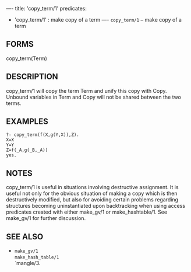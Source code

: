 —-
title: 'copy_term/1'
predicates:
 - 'copy_term/1' : make copy of a term
—-
`copy_term/1` `—` make copy of a term


## FORMS

copy_term(Term)


## DESCRIPTION

copy_term/1 will copy the term Term and unify this copy with Copy. Unbound variables in Term and Copy will not be shared between the two terms.


## EXAMPLES

```
?- copy_term(f(X,g(Y,X)),Z).
X=X
Y=Y
Z=f(_A,g(_B,_A))
yes.
```


## NOTES

copy_term/1 is useful in situations involving destructive assignment. It is useful not only for the obvious situation of making a copy which is then destructively modified, but also for avoiding certain problems regarding structures becoming uninstantiated upon backtracking when using access predicates created with either make_gv/1 or make_hashtable/1. See make_gv/1 for further discussion.


## SEE ALSO

- `make_gv/1`  
`make_hash_table/1`  
`mangle/3.

